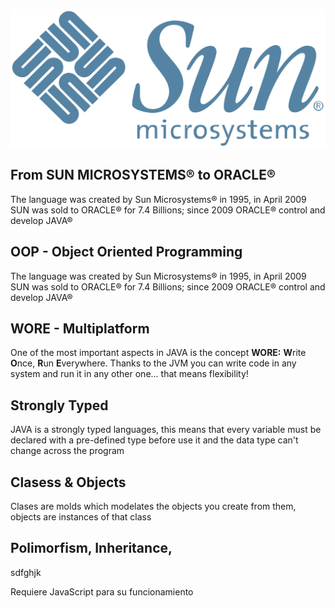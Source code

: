 ![](./imagenes/Sun-Logo.png)

From SUN MICROSYSTEMS® to ORACLE®
---------------------------------

The language was created by Sun Microsystems® in 1995, in April 2009 SUN
was sold to ORACLE® for 7.4 Billions; since 2009 ORACLE® control and
develop JAVA®

OOP - Object Oriented Programming
---------------------------------

The language was created by Sun Microsystems® in 1995, in April 2009 SUN
was sold to ORACLE® for 7.4 Billions; since 2009 ORACLE® control and
develop JAVA®

WORE - Multiplatform
--------------------

One of the most important aspects in JAVA is the concept **WORE:**
**W**rite **O**nce, **R**un **E**verywhere. Thanks to the JVM you can
write code in any system and run it in any other one... that means
flexibility!

Strongly Typed
--------------

JAVA is a strongly typed languages, this means that every variable must
be declared with a pre-defined type before use it and the data type
can't change across the program

Clasess & Objects
-----------------

Clases are molds which modelates the objects you create from them,
objects are instances of that class

Polimorfism, Inheritance,
-------------------------

sdfghjk

Requiere JavaScript para su funcionamiento
